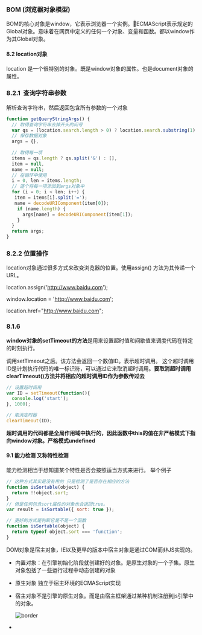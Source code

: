 ### BOM (浏览器对象模型)

BOM的核心对象是window，它表示浏览器一个实例。ECMAScript表示规定的Global对象。意味着在网页中定义的任何一个对象、变量和函数。都以window作为其Global对象。



#### 8.2 location对象

location 是一个很特别的对象。既是window对象的属性。也是document对象的属性。



### 8.2.1  查询字符串参数

解析查询字符串，然后返回包含所有参数的一个对象

```javascript
function getQueryStringArgs() {
  // 取得查询字符串去掉开头的问号
  var qs = (location.search.length > 0) ? location.search.substring(1) : '',
  // 保存数据对象
  args = {},
  
  // 取得每一项
  items = qs.length ? qs.split('&') : [],
  item = null,
  name = null;
  // 在循环中使用
  i = 0, len = items.length;
  // 逐个将每一项添加到args对象中
  for (i = 0; i < len; i++) {
   item = items[i].split('=');
   name = decodeURIComponent(item[0]);
    if (name.length) {
      args[name] = decodeURIComponent(item[1]);
    }
  }
  return args;
}
```



### 8.2.2 位置操作

location对象通过很多方式来改变浏览器的位置。使用assign() 方法为其传递一个URL。

location.assign('http://www.baidu.com');

window.location = 'http://www.baidu.com';

location.href="http://www.baidu.com";



### 8.1.6

**window对象的setTimeout的方法**是用来设置超时值和间歇值来调度代码在特定的时刻执行。

调用setTimeout之后。该方法会返回一个数值ID。表示超时调用。 这个超时调用ID是计划执行代码的唯一标识符，可以通过它来取消超时调用。**要取消超时调用clearTimeout()方法并将相应的超时调用ID作为参数传过去**
```javascript
// 设置超时调用
var ID = setTimeout(function(){
  console.log('start');
}, 1000);

// 取消定时器
clearTimeout(ID);
```

**超时调用的代码都是全局作用域中执行的，因此函数中this的值在非严格模式下指向window对象。严格模式undefined**

#### 9.1 能力检测 又称特性检测

能力检测相当于想知道某个特性是否会按照适当方式来进行。 举个例子

```javascript
// 这种方式其实是没有用的 只是检测了是否存在相应的方法
function isSortable(object) {
  return !!object.sort;
}
// 但是任何包含sort属性的对象也会返回true。
var result = isSortable({ sort: true });

// 更好的方式是判断它是不是一个函数
function isSortable(object) {
  return typeof object.sort === 'function';
}
```



DOM对象是宿主对象，IE以及更早的版本中宿主对象是通过COM而非JS实现的。

* 内置对象：在引擎初始化阶段就创建好的对象。是原生对象的一个子集。原生对象包括了一些运行过程中动态创建的对象

* 原生对象 独立于宿主环境的ECMAScript实现

* 宿主对象不是引擎的原生对象。而是由宿主框架通过某种机制注册到js引擎中的对象。

  ![border](http://liuwanlin.info/content/images/2015/Mar/1212164ejwgmjheh1m7hhm-1.png?_=4990917)

* ​
























